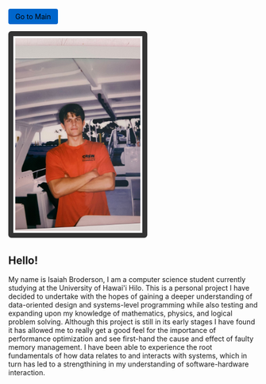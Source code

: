 <a href="https://isaiahkoamalu.github.io/iskobrEngine/"
  style="
    display: inline-block;
    padding: 0.5em 1em;
    background-color: #0066cc;
    color: #000;
    text-decoration: none;
    border-radius: 4px;
  ">
    Go to Main
</a>

<img src="Images/aboutMeImage.jpg" alt="image" width="50%" height="50%"
  style="border: 10px solid #333; padding: 4px; border-radius: 6px;">

Hello!
-
My name is Isaiah Broderson, I am a computer science student currently studying at the University of Hawai'i Hilo. This is a personal project I have decided to undertake with the hopes of gaining a deeper understanding of data-oriented design and systems-level programming while also testing and expanding upon my knowledge of mathematics, physics, and logical problem solving. Although this project is still in its early stages I have found it has allowed me to really get a good feel for the importance of performance optimization and see first-hand the cause and effect of faulty memory management. I have been able to experience the root fundamentals of how data relates to and interacts with systems, which in turn has led to a strengthining in my understanding of software-hardware interaction.
